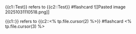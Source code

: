 

{{c1::Test}} refers to {{c2::Test}} #flashcard 
![[Pasted image 20251031110518.png]]

{{c1::}} refers to {{c2::<% tp.file.cursor(2) %>}} #flashcard 
<% tp.file.cursor(3) %>



